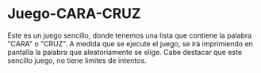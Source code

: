 # Juego-CARA-CRUZ

Este es un juego sencillo, donde tenemos una lista que contiene la palabra "CARA" o "CRUZ". A medida que se ejecute el juego, se irá imprimiendo en pantalla la palabra que aleatoriamente se elige.
Cabe destacar que este sencillo juego, no tiene limites de intentos.
